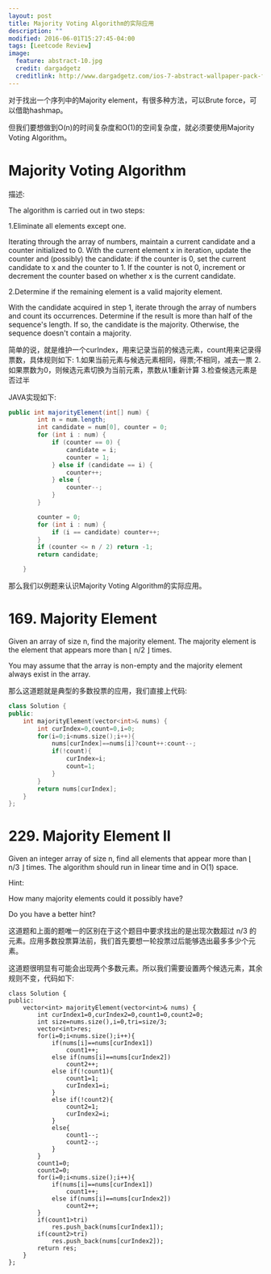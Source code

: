 ```yaml
---
layout: post
title: Majority Voting Algorithm的实际应用
description: ""
modified: 2016-06-01T15:27:45-04:00
tags: [Leetcode Review]
image:
  feature: abstract-10.jpg
  credit: dargadgetz
  creditlink: http://www.dargadgetz.com/ios-7-abstract-wallpaper-pack-for-iphone-5-and-ipod-touch-retina/
---
```


对于找出一个序列中的Majority element，有很多种方法，可以Brute force，可以借助hashmap。

但我们要想做到O(n)的时间复杂度和O(1)的空间复杂度，就必须要使用Majority Voting Algorithm。

# Majority Voting Algorithm

描述:

The algorithm is carried out in two steps:

1.Eliminate all elements except one.

Iterating through the array of numbers, maintain a current candidate and a counter initialized to 0. With the current element x in iteration, update the counter and (possibly) the candidate: if the counter is 0, set the current candidate to x and the counter to 1. If the counter is not 0, increment or decrement the counter based on whether x is the current candidate.

2.Determine if the remaining element is a valid majority element.

With the candidate acquired in step 1, iterate through the array of numbers and count its occurrences. Determine if the result is more than half of the sequence's length. If so, the candidate is the majority. Otherwise, the sequence doesn't contain a majority.

简单的说，就是维护一个curIndex，用来记录当前的候选元素，count用来记录得票数，具体规则如下:
1.如果当前元素与候选元素相同，得票;不相同，减去一票
2.如果票数为0，则候选元素切换为当前元素，票数从1重新计算
3.检查候选元素是否过半

JAVA实现如下:

```java
public int majorityElement(int[] num) {
        int n = num.length;
        int candidate = num[0], counter = 0;
        for (int i : num) {
            if (counter == 0) {
                candidate = i;
                counter = 1;
            } else if (candidate == i) {
                counter++;
            } else {
                counter--;
            }
        }

        counter = 0;
        for (int i : num) {
            if (i == candidate) counter++;
        }
        if (counter <= n / 2) return -1;
        return candidate;

    }
```

那么我们以例题来认识Majority Voting Algorithm的实际应用。

# 169. Majority Element

Given an array of size n, find the majority element. The majority element is the element that appears more than ⌊ n/2 ⌋ times.

You may assume that the array is non-empty and the majority element always exist in the array.

那么这道题就是典型的多数投票的应用，我们直接上代码:

```c++
class Solution {
public:
    int majorityElement(vector<int>& nums) {
        int curIndex=0,count=0,i=0;
        for(i=0;i<nums.size();i++){
            nums[curIndex]==nums[i]?count++:count--;
            if(!count){
                curIndex=i;
                count=1;
            }
        }
        return nums[curIndex];
    }
};
```

# 229. Majority Element II

Given an integer array of size n, find all elements that appear more than ⌊ n/3 ⌋ times. The algorithm should run in linear time and in O(1) space.

Hint:

How many majority elements could it possibly have?

Do you have a better hint? 

这道题和上面的题唯一的区别在于这个题目中要求找出的是出现次数超过 n/3 的元素。应用多数投票算法前，我们首先要想一轮投票过后能够选出最多多少个元素。

这道题很明显有可能会出现两个多数元素。所以我们需要设置两个候选元素，其余规则不变，代码如下:


```
class Solution {
public:
    vector<int> majorityElement(vector<int>& nums) {
        int curIndex1=0,curIndex2=0,count1=0,count2=0;
        int size=nums.size(),i=0,tri=size/3;
        vector<int>res;
        for(i=0;i<nums.size();i++){
            if(nums[i]==nums[curIndex1])
                count1++;
            else if(nums[i]==nums[curIndex2])
                count2++;
            else if(!count1){
                count1=1;
                curIndex1=i;
            }
            else if(!count2){
                count2=1;
                curIndex2=i;
            }
            else{
                count1--;
                count2--;
            }
        }
        count1=0;
        count2=0;
        for(i=0;i<nums.size();i++){
            if(nums[i]==nums[curIndex1])
                count1++;
            else if(nums[i]==nums[curIndex2])
                count2++;
        }
        if(count1>tri)
            res.push_back(nums[curIndex1]);
        if(count2>tri)
            res.push_back(nums[curIndex2]);
        return res;
    }
};
```

